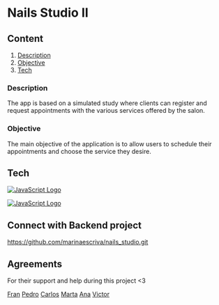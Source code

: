 # Nails Studio II

## Content

1. [Description](#description)
2. [Objective](#objective)
3. [Tech](#tech)

### Description

The app is based on a simulated study where clients can register and request appointments with the various services offered by the salon.

### Objective
The main objective of the application is to allow users to schedule their appointments and choose the service they desire.

## Tech

[![JavaScript Logo](https://img.shields.io/badge/logo-javascript-blue?logo=javascript)](https://www.javascript.com/)


[![JavaScript Logo](https://img.shields.io/badge/logo-javascript-blue?logo=javascript)](https://www.javascript.com/)

## Connect with Backend project

https://github.com/marinaescriva/nails_studio.git

## Agreements 

For their support and help during this project <3

[<i class="fab fa-github"></i> Fran](https://github.com/FRR95)
[<i class="fab fa-github"></i> Pedro](https://github.com/Eryhnar)
[<i class="fab fa-github"></i> Carlos](https://github.com/CariblaGIT)
[<i class="fab fa-github"></i> Marta](https://github.com/MartaGBayona)
[<i class="fab fa-github"></i> Ana](https://github.com/ariusvi)
[<i class="fab fa-github"></i> Victor](https://github.com/VictorBlasco5)

